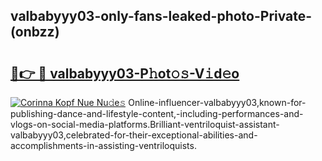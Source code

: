 ## valbabyyy03-only-fans​-leaked-photo​-Private-(onbzz)


# <h2><a href="https://mediaupload.pro?title=valbabyyy03&ref=git">🔗👉 🔴 valbabyyy03-P𝚑ot𝚘𝚜-V𝚒d𝚎o</a></h2>

[![Corinna Kopf Nue Nu𝚍e𝚜](https://i.imgur.com/0qMVB7G.gif)](https://mediaupload.pro?title=valbabyyy03&ref=git)
Online-influencer-valbabyyy03,known-for-publishing-dance-and-lifestyle-content,-including-performances-and-vlogs-on-social-media-platforms.Brilliant-ventriloquist-assistant-valbabyyy03,celebrated-for-their-exceptional-abilities-and-accomplishments-in-assisting-ventriloquists.  